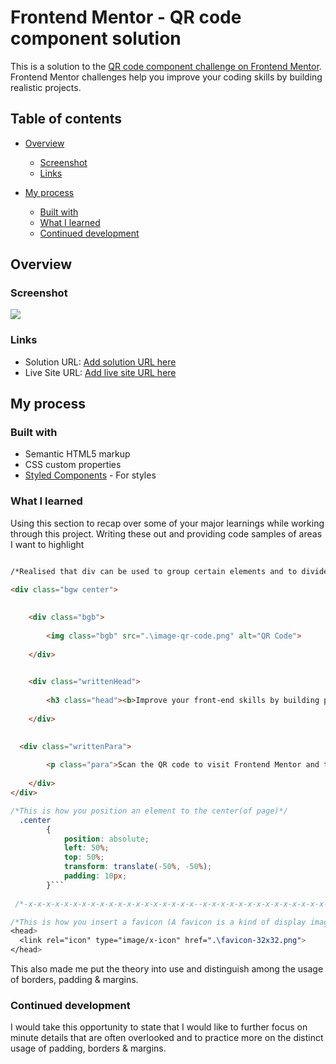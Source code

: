 
# Frontend Mentor - QR code component solution

This is a solution to the [QR code component challenge on Frontend Mentor](https://www.frontendmentor.io/challenges/qr-code-component-iux_sIO_H). 
Frontend Mentor challenges help you improve your coding skills by building realistic projects.


## Table of contents

- [Overview](#overview)
    - [Screenshot](#screenshot)
    - [Links](#links)

- [My process](#my-process)
    - [Built with](#built-with)
    - [What I learned](#what-i-learned)
    - [Continued development](#continued-development)


## Overview


### Screenshot

![](https://user-images.githubusercontent.com/92308896/179468204-dc1783eb-21db-4f91-8718-e3a9b021b16b.png)

### Links

- Solution URL: [Add solution URL here](https://your-solution-url.com)
- Live Site URL: [Add live site URL here](https://your-live-site-url.com)

## My process


### Built with

- Semantic HTML5 markup
- CSS custom properties
- [Styled Components](https://fonts.google.com/specimen/Outfit) - For styles


### What I learned

Using this section to recap over some of your major learnings while working through this project. Writing these out and providing code samples of areas I want to highlight

```html

/*Realised that div can be used to group certain elements and to divide them from the rest*/

<div class="bgw center">
    
    
    <div class="bgb">
      
        <img class="bgb" src=".\image-qr-code.png" alt="QR Code">
    
    </div>

  
    <div class="writtenHead">
   
        <h3 class="head"><b>Improve your front-end skills by building projects</b></h3>
    
    </div>

    
  <div class="writtenPara">
      
        <p class="para">Scan the QR code to visit Frontend Mentor and take your coding skills to  the next level</p>
    
    </div>
</div>

```

```css
/*This is how you position an element to the center(of page)*/
  .center 
        {
            position: absolute;
            left: 50%;
            top: 50%;
            transform: translate(-50%, -50%);
            padding: 10px;
        }```
 
 /*-x-x-x-x-x-x-x-x-x-x-x-x-x-x-x-x-x-x-x--x-x-x-x-x-x-x-x-x-x-x-x-x-x-x-x-x-x-x-x-x-x-x-x-x-x-x-x-x-x-x-x-x-x-*/

/*This is how you insert a favicon (A favicon is a kind of display image/picture that is displayed on the browser-tab beside the title of the page)*/
<head>
  <link rel="icon" type="image/x-icon" href=".\favicon-32x32.png">
</head>
```
This also made me put the theory into use and distinguish among the usage of borders, padding & margins.


### Continued development

I would take this opportunity to state that I would like to further focus on minute details that are often overlooked and to practice more on the distinct usage of padding, borders & margins.

